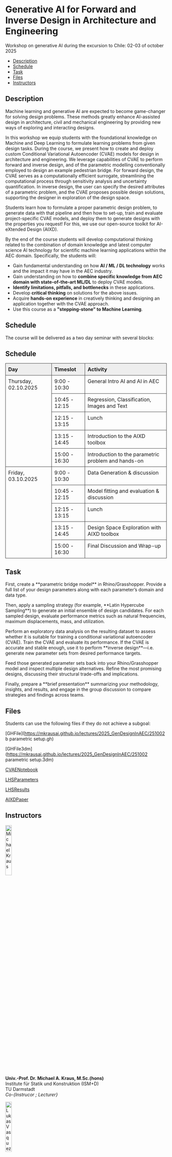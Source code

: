 # Generative AI for Forward and Inverse Design in Architecture and Engineering
Workshop on generative AI during the excursion to Chile: 02-03 of october 2025

*   [Description](#description)
*   [Schedule](#schedule)
*   [Task](#task)
*   [Files](#files)
*   [Instructors](#instructors)

## <a name="description"></a>Description
Machine learning and generative AI are expected to become game-changer for solving design problems. These methods greatly enhance AI-assisted design in architecture, civil and mechanical engineering by providing new ways of exploring and interacting designs.

In this workshop we  equip students with the foundational knowledge on Machine and Deep Learning to formulate learning problems from given design tasks.
During the course, we present how to create and deploy custom Conditional Variational Autoencoder (CVAE) models for design in architecture and engineering. We leverage capabilities of CVAE to perform forward and inverse design, and of the parametric modelling conventionally employed to design an example pedestrian bridge. For forward design, the CVAE serves as a computationally efficient surrogate, streamlining the computational process through sensitivity analysis and uncertainty quantification. In inverse design, the user can specify the desired attributes of a parametric problem, and the CVAE proposes possible design solutions, supporting the designer in exploration of the design space.

Students learn how to formulate a proper parametric design problem, to generate data with that pipeline and then how to set-up, train and evaluate project-specific CVAE models, and deploy them to generate designs with the properties you request! For this, we use our open-source toolkit for AI-eXtended Design (AIXD).

By the end of the course students will develop computational thinking related to the combination of domain knowledge and latest computer science AI technology for scientific machine learning applications within the AEC domain. Specifically, the students will:

*   Gain fundamental understanding on how **AI / ML / DL technology** works and the impact it may have in the AEC industry.
*   Gain understanding on how to **combine specific knowledge from AEC domain with state-of-the-art ML/DL** to deploy CVAE models.
*   **Identify limitations, pitfalls, and bottlenecks** in these applications.
*   Develop **critical thinking** on solutions for the above issues.
*   Acquire **hands-on experience** in creatively thinking and designing an application together with the CVAE approach.
*   Use this course as a **"stepping-stone" to Machine Learning**.


## <a name="schedule"></a>Schedule
The course will be delivered as a two day seminar with several blocks:

<html lang="de">
<head>
  <meta charset="UTF-8">
  <title>Schedule</title>
  <style>
    table {
      border-collapse: collapse;
      width: 100%;
    }
    th, td {
      border: 1px solid #333;
      padding: 8px;
      text-align: left;
      vertical-align: top;
    }
    th {
      background-color: #eee;
    }
  </style>
</head>
<body>
  <h2>Schedule</h2>
  <table>
    <thead>
      <tr>
        <th>Day</th>
        <th>Timeslot</th>
        <th>Activity</th>
      </tr>
    </thead>
    <tbody>
      <!-- Donnerstag -->
      <tr>
        <td rowspan="5">Thursday, 02.10.2025</td>
        <td>9:00 - 10:30</td>
        <td>General Intro AI and AI in AEC</td>
      </tr>
      <tr>
        <td>10:45 - 12:15</td>
        <td>Regression, Classification, Images and Text</td>
      </tr>
      <tr>
        <td>12:15 - 13:15</td>
        <td>Lunch</td>
      </tr>
      <tr>
        <td>13:15 - 14:45</td>
        <td>Introduction to the AIXD toolbox</td>
      </tr>
      <tr>
        <td>15:00 - 16:30</td>
        <td>Introduction to the parametric problem and hands-on</td>
      </tr>
      <!-- Freitag -->
      <tr>
        <td rowspan="5">Friday, 03.10.2025</td>
        <td>9:00 - 10:30</td>
        <td>Data Generation & discussion</td>
      </tr>
      <tr>
        <td>10:45 - 12:15</td>
        <td>Model fitting and evaluation & discussion</td>
      </tr>
      <tr>
        <td>12:15 - 13:15</td>
        <td>Lunch</td>
      </tr>
      <tr>
        <td>13:15 - 14:45</td>
        <td>Design Space Exploration with AIXD toolbox</td>
      </tr>
      <tr>
        <td>15:00 - 16:30</td>
        <td>Final Discussion and Wrap-up</td>
      </tr>
    </tbody>
  </table>
</body>
</html>


## <a name="task"></a>Task

<p>
  First, create a **parametric bridge model** in Rhino/Grasshopper. Provide a full list of your design parameters along with each parameter’s domain and data type.
</p>
<p>
  Then, apply a sampling strategy (for example, **Latin Hypercube Sampling**) to generate an initial ensemble of design candidates. For each sampled design, evaluate performance metrics such as natural frequencies, maximum displacements, mass, and utilization.
</p>
<p>
  Perform an exploratory data analysis on the resulting dataset to assess whether it is suitable for training a conditional variational autoencoder (CVAE). Train the CVAE and evaluate its performance. If the CVAE is accurate and stable enough, use it to perform **inverse design**—i.e. generate new parameter sets from desired performance targets.
</p>
<p>
  Feed those generated parameter sets back into your Rhino/Grasshopper model and inspect multiple design alternatives. Refine the most promising designs, discussing their structural trade-offs and implications.
</p>
<p>
  Finally, prepare a **brief presentation** summarizing your methodology, insights, and results, and engage in the group discussion to compare strategies and findings across teams.
</p>



## <a name="files"></a>Files
Students can use the following files if they do not achieve a subgoal:

[GHFile](https://mkrausai.github.io/lectures/2025_GenDesignInAEC/251002 b parametric setup.gh)

[GHFile3dm](https://mkrausai.github.io/lectures/2025_GenDesignInAEC/251002 parametric setup.3dm)

[CVAENotebook](https://mkrausai.github.io/lectures/2025_GenDesignInAEC/bridge_design.ipynb)

[LHSParameters](https://mkrausai.github.io/lectures/2025_GenDesignInAEC/lhs_samples.csv)

[LHSResults](https://mkrausai.github.io/lectures/2025_GenDesignInAEC/lhs_samples_results.csv)

[AIXDPaper](https://mkrausai.github.io/lectures/2025_GenDesignInAEC/1-s2.0-S001044852500106X-main.pdf)


## <a name="instructors"></a>Instructors
<img src="https://mkrausai.github.io/img/persons/Michael6_3.jpg" width="20%" alt="Michael Kraus" /><br />
**Univ.-Prof. Dr. Michael A. Kraus, M.Sc.(hons)**<br />
Institute für Statik und Konstruktion (ISM+D)<br />
TU Darmstadt<br />
_Co-{Instrucor ; Lecturer}_<br />

<img src="https://mkrausai.github.io/img/persons/LukasVasquez.jpg" width="20%" alt="Lukas Vasquez" /><br />
**Architect Prof. Dr. Lucas Vasquez**<br />
Arquitecto_ Pontificia Universidad Católica, Chile<br />
_Co-{Instrucor ; Lecturer}_<br />

<img src="https://mkrausai.github.io/img/persons/JuanOjeda.jpg" width="20%" alt="Juan Ojeda" /><br />
**Architect Juan Ojeda**<br />
PhD student <br />
Institute für Statik und Konstruktion (ISM+D)<br />
TU Darmstadt<br />
_Co-{Instrucor ; Lecturer}_<br />